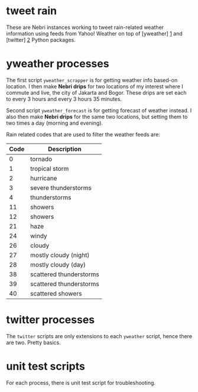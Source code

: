 # tweet rain

These are Nebri instances working to tweet rain-related weather information using feeds
from Yahoo! Weather on top of [yweather] [1] and [twitter] [2] Python packages.

  [1]: https://pypi.python.org/pypi/yweather "yweather Python package"
  [2]: https://pypi.python.org/pypi/twitter "twitter Python package"

yweather processes
==================
The first script `yweather_scrapper` is for getting weather info based-on location. I then
make **Nebri drips** for two locations of my interest where I commute and live, the city of
Jakarta and Bogor. These drips are set each to every 3 hours and every 3 hours 35 minutes.

Second script `yweather_forecast` is for getting forecast of weather instead. I also then
make **Nebri drips** for the same two locations, but setting them to two times a day (morning
and evening).

Rain related codes that are used to filter the weather feeds are:

Code   | Description
------ | -----------
0      |  tornado
1      |  tropical storm
2      |  hurricane
3      |  severe thunderstorms
4      |  thunderstorms
11     |  showers
12     |  showers
21     |  haze
24     |  windy
26     |  cloudy
27     |  mostly cloudy (night)
28     |  mostly cloudy (day)
38     |  scattered thunderstorms
39     |  scattered thunderstorms
40     |  scattered showers

twitter processes
=================
The `twitter` scripts are only extensions to each `yweather` script, hence there are two. Pretty
basics.

unit test scripts
=================
For each process, there is unit test script for troubleshooting.
